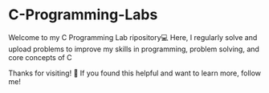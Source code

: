 # C-Programming-Labs


Welcome to my C Programming Lab  ripository💻 Here, I regularly solve and upload  problems to improve my skills in programming, problem solving, and core concepts of C

Thanks for visiting! 🌟
If you found this helpful and want to learn more, follow me!
